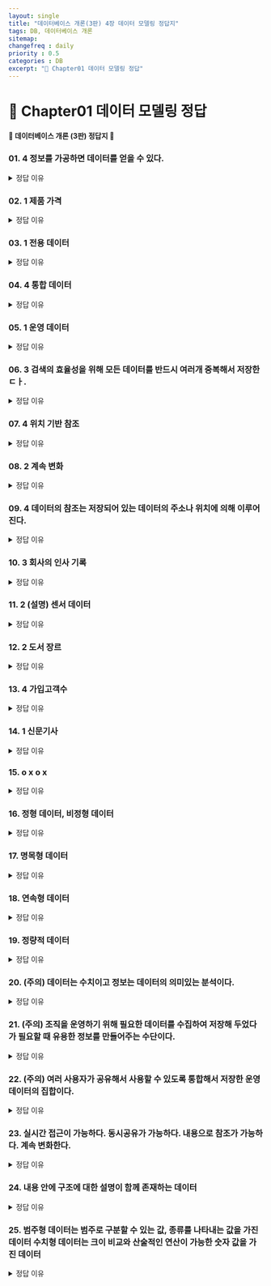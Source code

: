 ```yaml
---
layout: single
title: "데이터베이스 개론(3판) 4장 데이터 모델링 정답지"
tags: DB, 데이터베이스 개론
sitemap:
changefreq : daily
priority : 0.5
categories : DB
excerpt: "📘 Chapter01 데이터 모델링 정답"
---
```


# 📘 Chapter01 데이터 모델링 정답
#### 📖 데이터베이스 개론 (3판) 정답지 📖


### 01. 4 정보를 가공하면 데이터를 얻을 수 있다.

<details>
<summary>정답 이유</summary>

<!-- 내용 추가 -->
데이터를 가공하면 정보를 얻을 수 있다.
</details>


### 02. 1 제품 가격

<details>
<summary>정답 이유</summary>

<!-- 내용 추가 -->

</details>

### 03. 1 전용 데이터

<details>
<summary>정답 이유</summary>

<!-- 내용 추가 -->

</details>


### 04. 4 통합 데이터

<details>
<summary>정답 이유</summary>

<!-- 내용 추가 -->

</details>

### 05. 1 운영 데이터

<details>
<summary>정답 이유</summary>

<!-- 내용 추가 -->

</details>

### 06. 3 검색의 효율성을 위해 모든 데이터를 반드시 여러개 중복해서 저장한ㄷㅏ.

<details>
<summary>정답 이유</summary>

<!-- 내용 추가 -->

</details>

### 07. 4 위치 기반 참조

<details>
<summary>정답 이유</summary>

<!-- 내용 추가 -->
25p
데이터 베이스는 내용으로 참조 가능하다.

</details>

### 08. 2 계속 변화

<details>
<summary>정답 이유</summary>

<!-- 내용 추가 -->

</details>

### 09. 4 데이터의 참조는 저장되어 있는 데이터의 주소나 위치에 의해 이루어진다.

<details>
<summary>정답 이유</summary>

<!-- 내용 추가 -->
25p
데이터 베이스는 내용으로 참조 가능하다.
</details>

### 10. 3 회사의 인사 기록

<details>
<summary>정답 이유</summary>

<!-- 내용 추가 -->
회사의 인사기록은 정형 데이터에 가깝지 않나..
나머지 예시가 28p 비정형 데이터 예시에 있음. 
이메일은 멀티미디어 데이터에 포함되는듯?

</details>

### 11. 2 (설명) 센서 데이터

<details>
<summary>정답 이유</summary>

<!-- 내용 추가 -->
1. 비정형 데이터
3. 비정형 데이터
4. 비정형 데이터

2. 정형 데이터 

</details>

### 12. 2 도서 장르

<details>
<summary>정답 이유</summary>

<!-- 내용 추가 -->

</details>

### 13. 4 가입고객수

<details>
<summary>정답 이유</summary>

<!-- 내용 추가 -->

</details>

### 14. 1 신문기사

<details>
<summary>정답 이유</summary>

<!-- 내용 추가 -->

</details>

### 15. o x o x

<details>
<summary>정답 이유</summary>

<!-- 내용 추가 -->
(2) 변화가 허용됨
(4) 데이터는 내용으로 참조된다. 25p

</details>

### 16. 정형 데이터, 비정형 데이터

<details>
<summary>정답 이유</summary>

<!-- 내용 추가 -->

</details>

### 17. 명목형 데이터

<details>
<summary>정답 이유</summary>

<!-- 내용 추가 -->

</details>

### 18. 연속형 데이터

<details>
<summary>정답 이유</summary>

<!-- 내용 추가 -->

</details>

### 19. 정량적 데이터

<details>
<summary>정답 이유</summary>

<!-- 내용 추가 -->

</details>

### 20. (주의) 데이터는 수치이고 정보는 데이터의 의미있는 분석이다.

<details>
<summary>정답 이유</summary>

<!-- 내용 추가 -->
프리스타일로다가 가자고
</details>

### 21. (주의) 조직을 운영하기 위해 필요한 데이터를 수집하여 저장해 두었다가 필요할 때 유용한 정보를 만들어주는 수단이다.

<details>
<summary>정답 이유</summary>

<!-- 내용 추가 -->
프리스타일로다가 가자고
</details>

### 22. (주의) 여러 사용자가 공유해서 사용할 수 있도록 통합해서 저장한 운영데이터의 집합이다.

<details>
<summary>정답 이유</summary>

<!-- 내용 추가 -->
프리스타일로다가 가자고
</details>

### 23. 실시간 접근이 가능하다. 동시공유가 가능하다. 내용으로 참조가 가능하다. 계속 변화한다.

<details>
<summary>정답 이유</summary>

<!-- 내용 추가 -->

</details>

### 24. 내용 안에 구조에 대한 설명이 함께 존재하는 데이터

<details>
<summary>정답 이유</summary>

<!-- 내용 추가 -->

</details>

### 25. 범주형 데이터는 범주로 구분할 수 있는 값, 종류를 나타내는 값을 가진 데이터 수치형 데이터는 크이 비교와 산술적인 연산이 가능한 숫자 값을 가진 데이터

<details>
<summary>정답 이유</summary>

<!-- 내용 추가 -->
32p 참조

</details>

<br>  

<br>  



